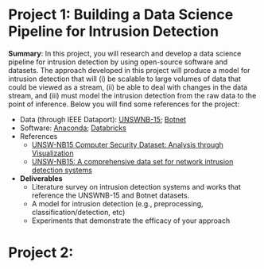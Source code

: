 # Project 1: Building a Data Science Pipeline for Intrusion Detection 
**Summary**: In this project, you will research and develop a data science pipeline for intrusion detection by using open-source software and datasets. The approach developed in this project will produce a model for intrusion detection that will (i) be scalable to large volumes of data that could be viewed as a stream, (ii) be able to deal with changes in the data stream, and (iii) must model the intrusion detection from the raw data to the point of inference. Below you will find some references for the project: 

* Data (through IEEE Dataport): [UNSWNB-15](https://ieee-dataport.org/documents/unswnb15-dataset); [Botnet](https://ieee-dataport.org/documents/bot-iot-dataset)
* Software: [Anaconda](https://www.anaconda.com/); [Databricks](https://databricks.com/)
* References 
  - [UNSW-NB15 Computer Security Dataset: Analysis through Visualization](https://arxiv.org/abs/2101.05067)
  - [UNSW-NB15: A comprehensive data set for network intrusion detection systems](https://ieeexplore.ieee.org/document/7348942)
* **Deliverables** 
  - Literature survey on intrusion detection systems and works that reference the UNSWNB-15 and Botnet datasets. 
  - A model for intrusion detection (e.g., preprocessing, classification/detection, etc)
  - Experiments that demonstrate the efficacy of your approach


# Project 2: 